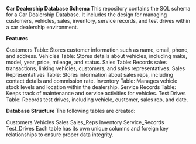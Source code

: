 **Car Dealership Database Schema**
This repository contains the SQL schema for a Car Dealership Database. It includes the design for managing customers, vehicles, sales, inventory, service records, and test drives within a car dealership environment.

**Features**

Customers Table: Stores customer information such as name, email, phone, and address.
Vehicles Table: Stores details about vehicles, including make, model, year, price, mileage, and status.
Sales Table: Records sales transactions, linking vehicles, customers, and sales representatives.
Sales Representatives Table: Stores information about sales reps, including contact details and commission rate.
Inventory Table: Manages vehicle stock levels and location within the dealership.
Service Records Table: Keeps track of maintenance and service activities for vehicles.
Test Drives Table: Records test drives, including vehicle, customer, sales rep, and date.

**Database Structure**
The following tables are created:

Customers
Vehicles
Sales
Sales_Reps
Inventory
Service_Records
Test_Drives
Each table has its own unique columns and foreign key relationships to ensure proper data integrity.


